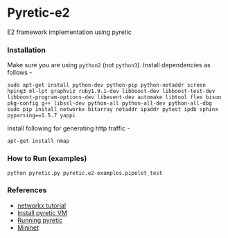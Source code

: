 Pyretic-e2
==========

E2 framework implementation using pyretic

### Installation
Make sure you are using `python2` (not `python3`). Install dependencies as follows -
```
sudo apt-get install python-dev python-pip python-netaddr screen hping3 ml-lpt graphviz ruby1.9.1-dev libboost-dev libboost-test-dev libboost-program-options-dev libevent-dev automake libtool flex bison pkg-config g++ libssl-dev python-all python-all-dev python-all-dbg
sudo pip install networkx bitarray netaddr ipaddr pytest ipdb sphinx pyparsing==1.5.7 yappi
```

Install following for generating http traffic -
```
apt-get install nmap
```

### How to Run (examples)
```
python pyretic.py pyretic.e2-examples.pipelet_test
```

### References
* [networkx tutorial](https://networkx.github.io/documentation/latest/tutorial/tutorial.html)
* [Install pyretic VM](https://github.com/frenetic-lang/pyretic/wiki/Building-the-Pyretic-VM)
* [Running pyretic](https://github.com/frenetic-lang/pyretic/wiki/running-pyretic)
* [Mininet](https://github.com/mininet/mininet/wiki/Introduction-to-Mininet)

